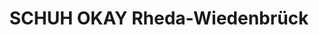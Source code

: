 ---
title: "SCHUH OKAY Rheda-Wiedenbrück"
url: /rheda-wiedenbrueck/schuh-okay-rheda-wiedenbrueck/
shop: Schuhe
---